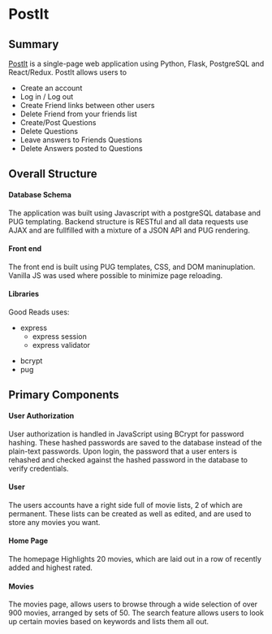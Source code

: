 # PostIt

<!-- ![GoodMovieDetailPage](https://user-images.githubusercontent.com/74742629/114240701-efd64900-9955-11eb-8caa-d01c9d3706be.png) -->


## Summary

[PostIt](https://gopostit.herokuapp.com/login) is a single-page web application using Python, Flask, PostgreSQL and React/Redux. PostIt allows users to

* Create an account
* Log in / Log out
* Create Friend links between other users
* Delete Friend from your friends list
* Create/Post Questions
* Delete Questions
* Leave answers to Friends Questions
* Delete Answers posted to Questions

## Overall Structure

#### Database Schema
<!-- ![DatabaseSchema](./planning/db-schema.png) -->
<!-- #### Back end -->
The application was built using Javascript with a postgreSQL database and PUG templating. Backend structure is RESTful and all data requests use AJAX and are fullfilled with a mixture of a JSON API and PUG rendering.

#### Front end 
The front end is built using PUG templates, CSS, and DOM maninuplation. Vanilla JS was used where possible to minimize page reloading.

<!--  -->
#### Libraries

Good Reads uses:
- express
  - express session
  - express validator
<!-- - sequelize -->
- bcrypt
- pug

## Primary Components
<!--  -->
#### User Authorization
User authorization is handled in JavaScript using BCrypt for password hashing. These hashed passwords are saved to the database instead of the plain-text passwords. Upon login, the password that a user enters is rehashed and checked against the hashed password in the database to verify credentials.

<!-- ![sign-in](https://user-images.githubusercontent.com/74742629/114245089-bc97b800-995d-11eb-9903-05bbeb7e4ba3.png) -->

#### User 
<!-- ![user-profile](https://user-images.githubusercontent.com/74742629/114245017-9540eb00-995d-11eb-9f6a-6aabbdf91620.png) -->

The users accounts have a right side full of movie lists, 2 of which are permanent. These lists can be created as well as edited, and are used to store any movies you want. 



#### Home Page
<!-- ![home-page](https://user-images.githubusercontent.com/74742629/114245120-d0dbb500-995d-11eb-8a98-c7880a17342e.png) -->

The homepage Highlights 20 movies, which are laid out in a row of recently added and highest rated.

#### Movies
<!-- ![movies](https://user-images.githubusercontent.com/74742629/114244841-3b402580-995d-11eb-9f68-fdf835644e18.png) -->

The movies page, allows users to browse through a wide selection of over 900 movies, arranged by sets of 50.
The search feature allows users to look up certain movies based on keywords and lists them all out.




